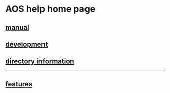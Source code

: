 # AOS help home page
## <a href="MDs/manual.md">manual</a>
## <a href="MDs/dev.md">development</a>
## <a href="MDs/directories.md">directory information</a>
---
## <a href="MDs/features.md">features</a>